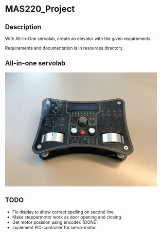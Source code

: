 # MAS220_Project

## Description
With All-In-One servolab, create an elevator with the given requirements. 

Requirements and documentation is in resources directory.

## All-in-one servolab
<img src="https://github.com/martinmaeland/MAS220_Project/blob/master/media/servolab.jpg" alt="" width="500">

## TODO
- Fix display to show correct spelling on second line.
- Make steppermotor work as door opening and closing.
- Get motor posision using encoder. [DONE]
- Implement PID-controller for servo-motor.
